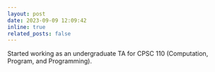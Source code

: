 ```yaml
---
layout: post
date: 2023-09-09 12:09:42
inline: true
related_posts: false
---
```


Started working as an undergraduate TA for CPSC 110 (Computation, Program, and Programming).
